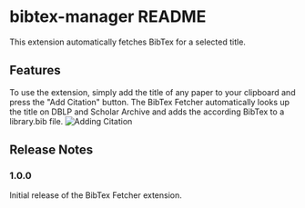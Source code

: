 # bibtex-manager README

This extension automatically fetches BibTex for a selected title. 

## Features

To use the extension, simply add the title of any paper to your clipboard and press the "Add Citation" button. The BibTex Fetcher automatically looks up the title on DBLP and Scholar Archive and adds the according BibTex to a library.bib file. 
![Adding Citation](res/AddCitation_AdobeExpress.gif)

## Release Notes
### 1.0.0

Initial release of the BibTex Fetcher extension. 
